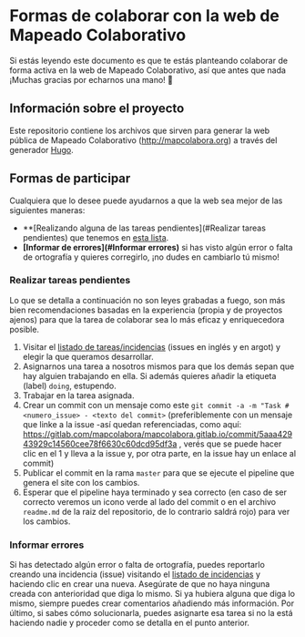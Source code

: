 # Formas de colaborar con la web de Mapeado Colaborativo

Si estás leyendo este documento es que te estás planteando colaborar de forma activa en la web de Mapeado Colaborativo, así que antes que nada ¡Muchas gracias por echarnos una mano! :tada:


## Información sobre el proyecto

Este repositorio contiene los archivos que sirven para generar la web pública de Mapeado Colaborativo (http://mapcolabora.org) a través del generador [Hugo](http://gohugo.io). 


## Formas de participar

Cualquiera que lo desee puede ayudarnos a que la web sea mejor de las siguientes maneras:

* **[Realizando alguna de las tareas pendientes](#Realizar tareas pendientes) que tenemos en [esta lista](https://gitlab.com/mapcolabora/mapcolabora.gitlab.io/issues).
* **[Informar de errores](#Informar errores)** si has visto algún error o falta de ortografía y quieres corregirlo, ¡no dudes en cambiarlo tú mismo!

### Realizar tareas pendientes

Lo que se detalla a continuación no son leyes grabadas a fuego, son más bien recomendaciones basadas en la experiencia (propia y de proyectos ajenos) para que la tarea de colaborar sea lo más eficaz y enriquecedora posible.

1. Visitar el [listado de tareas/incidencias](https://gitlab.com/mapcolabora/mapcolabora.gitlab.io/issues) (issues en inglés y en argot) y elegir la que queramos desarrollar.
2. Asignarnos una tarea a nosotros mismos para que los demás sepan que hay alguien trabajando en ella. Si además quieres añadir la etiqueta (label) `doing`, estupendo.
3. Trabajar en la tarea asignada.
4. Crear un commit con un mensaje como este `git commit -a -m "Task #<numero_issue> - <texto del commit>`  (preferiblemente con un mensaje que linke a la issue -así quedan referenciadas, como aquí: https://gitlab.com/mapcolabora/mapcolabora.gitlab.io/commit/5aaa42943929c14560cee78f6630c60dcd95df3a
, verés que se puede hacer clic en el 1 y lleva a la issue y, por otra parte, en la issue hay un enlace al commit)
5. Publicar el commit en la rama `master` para que se ejecute el pipeline que genera el site con los cambios.
6. Esperar que el pipeline haya terminado y sea correcto (en caso de ser correcto veremos un icono verde al lado del commit o en el archivo `readme.md` de la raiz del repositorio, de lo contrario saldrá rojo) para ver los cambios.

### Informar errores

Si has detectado algún error o falta de ortografía, puedes reportarlo creando una incidencia (issue) visitando el [listado de incidencias](https://gitlab.com/mapcolabora/mapcolabora.gitlab.io/issues) y haciendo clic en crear una nueva. Asegúrate de que no haya ninguna creada con anterioridad que diga lo mismo. Si ya hubiera alguna que diga lo mismo, siempre puedes crear comentarios añadiendo más información.
Por último, si sabes cómo solucionarla, puedes asignarte esa tarea si no la está haciendo nadie y proceder como se detalla en el punto anterior.